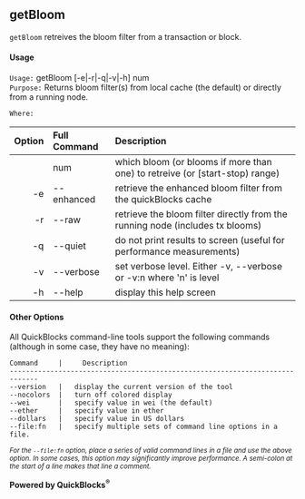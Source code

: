 ## getBloom

`getBloom` retreives the bloom filter from a transaction or block.

#### Usage

`Usage:`    getBloom [-e|-r|-q|-v|-h] num  
`Purpose:`  Returns bloom filter(s) from local cache (the default) or directly from a running node.
             
`Where:`  

| Option | Full Command | Description |
| -------: | :------- | :------- |
|  | num | which bloom (or blooms if more than one) to retreive (or [start-stop) range) |
| -e | --enhanced | retrieve the enhanced bloom filter from the quickBlocks cache |
| -r | --raw | retrieve the bloom filter directly from the running node (includes tx blooms) |
| -q | --quiet | do not print results to screen (useful for performance measurements) |
| -v | --verbose | set verbose level. Either -v, --verbose or -v:n where 'n' is level |
| -h | --help | display this help screen |

#### Other Options

All QuickBlocks command-line tools support the following commands (although in some case, they have no meaning):

    Command     |     Description
    -----------------------------------------------------------------------------
    --version   |   display the current version of the tool
    --nocolors  |   turn off colored display
    --wei       |   specify value in wei (the default)
    --ether     |   specify value in ether
    --dollars   |   specify value in US dollars
    --file:fn   |   specify multiple sets of command line options in a file.

<small>*For the `--file:fn` option, place a series of valid command lines in a file and use the above option. In some cases, this option may significantly improve performance. A semi-colon at the start of a line makes that line a comment.*</small>

**Powered by QuickBlocks<sup>&reg;</sup>**


